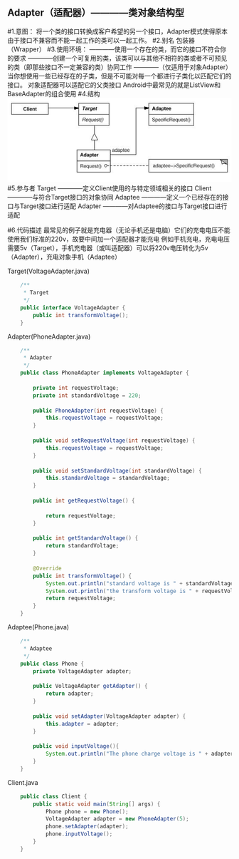 Adapter（适配器）————类对象结构型
----------
#1.意图：
将一个类的接口转换成客户希望的另一个接口，Adapter模式使得原本由于接口不兼容而不能一起工作的类可以一起工作。
#2.别名
包装器（Wrapper）
#3.使用环境：
    ————使用一个存在的类，而它的接口不符合你的要求
    ————创建一个可复用的类，该类可以与其他不相符的类或者不可预见的类（即那些接口不一定兼容的类）协同工作
    ————（仅适用于对象Adapter）当你想使用一些已经存在的子类，但是不可能对每一个都进行子类化以匹配它们的接口。
        对象适配器可以适配它的父类接口
    Android中最常见的就是ListView和BaseAdapter的组合使用
#4.结构
![github](https://github.com/IceDcap/Gof-DesignPatterns/blob/master/uml/Adapter.JPG "Adapter")
#5.参与者
    Target
        ————定义Client使用的与特定领域相关的接口
    Client
        ————与符合Target接口的对象协同
    Adaptee
        ————定义一个已经存在的接口与Target接口进行适配
    Adapter
        ————对Adaptee的接口与Target接口进行适配

#6.代码描述
最常见的例子就是充电器（无论手机还是电脑）它们的充电电压不能使用我们标准的220v，故要中间加一个适配器才能充电
例如手机充电，充电电压需要5v（Target），手机充电器（或叫适配器）可以将220v电压转化为5v（Adapter），充电对象手机（Adaptee）

Target(VoltageAdapter.java)

```Java
    /**
     * Target
     */
    public interface VoltageAdapter {
        public int transformVoltage();
    }
```
    
Adapter(PhoneAdapter.java)

```Java   
    /**
     * Adapter
     */
    public class PhoneAdapter implements VoltageAdapter {
    
        private int requestVoltage;
        private int standardVoltage = 220;
    
        public PhoneAdapter(int requestVoltage) {
            this.requestVoltage = requestVoltage;
        }
    
        public void setRequestVoltage(int requestVoltage) {
            this.requestVoltage = requestVoltage;
        }
    
        public void setStandardVoltage(int standardVoltage) {
            this.standardVoltage = standardVoltage;
        }
    
        public int getRequestVoltage() {
    
            return requestVoltage;
        }
    
        public int getStandardVoltage() {
            return standardVoltage;
        }
    
        @Override
        public int transformVoltage() {
            System.out.println("standard voltage is " + standardVoltage + "v.");
            System.out.println("the transform voltage is " + requestVoltage + "v.");
            return requestVoltage;
        }
    }
```
    
Adaptee(Phone.java)

```Java
    /**
     * Adaptee
     */
    public class Phone {
        private VoltageAdapter adapter;
    
        public VoltageAdapter getAdapter() {
            return adapter;
        }
    
        public void setAdapter(VoltageAdapter adapter) {
            this.adapter = adapter;
        }
    
        public void inputVoltage(){
            System.out.println("The phone charge voltage is " + adapter.transformVoltage() + "v.");
        }
    }
```
    
Client.java

```Java    
    public class Client {
        public static void main(String[] args) {
            Phone phone = new Phone();
            VoltageAdapter adapter = new PhoneAdapter(5);
            phone.setAdapter(adapter);
            phone.inputVoltage();
        }
    }
```     
